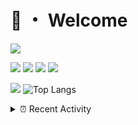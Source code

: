 # 👋 ・ Welcome
![](https://komarev.com/ghpvc/?username=Lorenzo0111)

![](https://img.shields.io/badge/Java-ED8B00?style=for-the-badge&logo=java&logoColor=white)
![](https://img.shields.io/badge/JavaScript-323330?style=for-the-badge&logo=javascript&logoColor=F7DF1E)
![](https://img.shields.io/badge/Node.js-339933?style=for-the-badge&logo=nodedotjs&logoColor=white)
![](https://img.shields.io/badge/React-20232A?style=for-the-badge&logo=react&logoColor=61DAFB)

[![](https://github-readme-stats.vercel.app/api?username=Lorenzo0111&show_icons=true&count_private=true)](https://github.com/Lorenzo0111)
![Top Langs](https://github-readme-stats.vercel.app/api/top-langs/?username=Lorenzo0111&layout=compact)

<details>
<summary>⏰ Recent Activity</summary>

<!--RECENT_ACTIVITY:start-->
1. ![prMerged] **Pull request merged:** [ZombieStriker/QualityArmory#204](https://github.com/ZombieStriker/QualityArmory/pull/204)
2. ![repoCreated] Created new repository [Lorenzo0111/Lorenzo0111.github.io](https://github.com/Lorenzo0111/Lorenzo0111.github.io)
3. ![issueClosed] **Issue closed:** [ZombieStriker/QualityArmory#201](https://github.com/ZombieStriker/QualityArmory/issues/201)
4. ![comment] **Commented:** [ZombieStriker/QualityArmory#201](https://github.com/ZombieStriker/QualityArmory/issues/201#issuecomment-968586839)
5. ![comment] **Commented:** [ZombieStriker/QualityArmory#204](https://github.com/ZombieStriker/QualityArmory/pull/204#issuecomment-968585428)
6. ![prClosed] **Pull request closed:** [Lorenzo0111/RocketPlaceholders#47](https://github.com/Lorenzo0111/RocketPlaceholders/pull/47)
7. ![release] Released [v2.4.1](https://github.com/harry0198/InfoHeads/releases/tag/2.4.1) in [harry0198/InfoHeads](https://github.com/harry0198/InfoHeads)
8. ![release] Released [v1.6.2](https://github.com/Lorenzo0111/MultiLang/releases/tag/v1.6.2) in [Lorenzo0111/MultiLang](https://github.com/Lorenzo0111/MultiLang)
9. ![release] Released [v2.0.1](https://github.com/Lorenzo0111/RocketPlaceholders/releases/tag/2.0.1) in [Lorenzo0111/RocketPlaceholders](https://github.com/Lorenzo0111/RocketPlaceholders)
10. ![prMerged] **Pull request merged:** [Lorenzo0111/RocketPlaceholders#46](https://github.com/Lorenzo0111/RocketPlaceholders/pull/46)
<!--RECENT_ACTIVITY:end-->


<!--RECENT_ACTIVITY:last_update-->
Last Updated: Tuesday, November 16th, 2021, 12:17:48 PM
<!--RECENT_ACTIVITY:last_update_end-->
</details>

[issueOpened]: https://cdn.jsdelivr.net/gh/Readme-Workflows/Readme-Icons@main/icons/octicons/IssueOpenedOld.svg
[issueClosed]: https://cdn.jsdelivr.net/gh/Readme-Workflows/Readme-Icons@main/icons/octicons/IssueClosedOld.svg

[prOpened]: https://cdn.jsdelivr.net/gh/Readme-Workflows/Readme-Icons@main/icons/octicons/PullRequestOpened.svg
[prClosed]: https://cdn.jsdelivr.net/gh/Readme-Workflows/Readme-Icons@main/icons/octicons/PullRequestClosed.svg
[prMerged]: https://cdn.jsdelivr.net/gh/Readme-Workflows/Readme-Icons@main/icons/octicons/PullRequestMerged.svg

[comment]: https://cdn.jsdelivr.net/gh/Readme-Workflows/Readme-Icons@main/icons/octicons/Comment.svg

[changesRequested]: https://cdn.jsdelivr.net/gh/Readme-Workflows/Readme-Icons@main/icons/octicons/RequestedChanges.svg
[approved]: https://cdn.jsdelivr.net/gh/Readme-Workflows/Readme-Icons@main/icons/octicons/ApprovedChanges.svg

[repoCreated]: https://cdn.jsdelivr.net/gh/Readme-Workflows/Readme-Icons@main/icons/octicons/Repository.svg
[release]: https://cdn.jsdelivr.net/gh/Readme-Workflows/Readme-Icons@main/icons/octicons/Release.svg
[star]: https://cdn.jsdelivr.net/gh/Readme-Workflows/Readme-Icons@main/icons/octicons/StarredRepository.svg
[wiki]: https://cdn.jsdelivr.net/gh/Readme-Workflows/Readme-Icons@main/icons/octicons/Wiki.svg
[fork]: https://cdn.jsdelivr.net/gh/Readme-Workflows/Readme-Icons@main/icons/octicons/ForkedRepository.svg
[people]: https://cdn.jsdelivr.net/gh/Readme-Workflows/Readme-Icons@main/icons/octicons/People.svg

